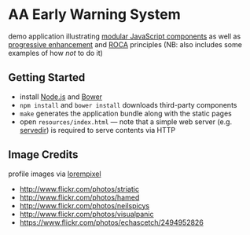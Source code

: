 AA Early Warning System
=======================

demo application illustrating
[modular JavaScript components](http://www.infoq.com/articles/modular-javascript)
as well as
[progressive enhancement](https://www.gov.uk/service-manual/making-software/progressive-enhancement)
and [ROCA](http://roca-style.org) principles (NB: also includes some examples of
how *not* to do it)


Getting Started
---------------

* install [Node.js](http://nodejs.org) and [Bower](http://bower.io)
* `npm install` and `bower install` downloads third-party components
* `make` generates the application bundle along with the static pages
* open `resources/index.html` &mdash; note that a simple web server (e.g.
  [servedir](https://github.com/remy/servedir)) is required to serve contents
  via HTTP


Image Credits
-------------

profile images via [lorempixel](http://lorempixel.com)

* http://www.flickr.com/photos/striatic
* http://www.flickr.com/photos/hamed
* http://www.flickr.com/photos/neilspicys
* http://www.flickr.com/photos/visualpanic
* https://www.flickr.com/photos/echascetch/2494952826
